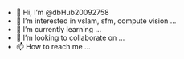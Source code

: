 - 👋 Hi, I’m @dbHub20092758
- 👀 I’m interested in vslam, sfm, compute vision ...
- 🌱 I’m currently learning ...
- 💞️ I’m looking to collaborate on ...
- 📫 How to reach me ...

<!---
dbHub20092758/dbHub20092758 is a ✨ special ✨ repository because its `README.md` (this file) appears on your GitHub profile.
You can click the Preview link to take a look at your changes.
--->
